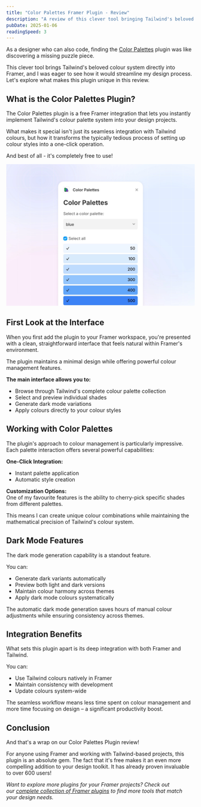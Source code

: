 ```yaml
---
title: "Color Palettes Framer Plugin - Review"
description: "A review of this clever tool bringing Tailwind's beloved colour system directly into Framer.."
pubDate: 2025-01-06
readingSpeed: 3
---
```


As a designer who can also code, finding the [Color Palettes](/plugins/color-palettes) plugin was like discovering a missing puzzle piece. 

This clever tool brings Tailwind's beloved colour system directly into Framer, and I was eager to see how it would streamline my design process. Let's explore what makes this plugin unique in this review.


## What is the Color Palettes Plugin?
The Color Palettes plugin is a free Framer integration that lets you instantly implement Tailwind's colour palette system into your design projects. 

What makes it special isn't just its seamless integration with Tailwind colours, but how it transforms the typically tedious process of setting up colour styles into a one-click operation.

And best of all - it's completely free to use!

![image](../plugins/images/colorpalettes-thumb.webp)


## First Look at the Interface
When you first add the plugin to your Framer workspace, you're presented with a clean, straightforward interface that feels natural within Framer's environment. 

The plugin maintains a minimal design while offering powerful colour management features.

**The main interface allows you to:**
- Browse through Tailwind's complete colour palette collection
- Select and preview individual shades
- Generate dark mode variations
- Apply colours directly to your colour styles 


## Working with Color Palettes
The plugin's approach to colour management is particularly impressive. Each palette interaction offers several powerful capabilities:

**One-Click Integration:**
- Instant palette application
- Automatic style creation

**Customization Options:**<br>
One of my favourite features is the ability to cherry-pick specific shades from different palettes. 

This means I can create unique colour combinations while maintaining the mathematical precision of Tailwind's colour system.


## Dark Mode Features
The dark mode generation capability is a standout feature. 

You can:
- Generate dark variants automatically
- Preview both light and dark versions
- Maintain colour harmony across themes
- Apply dark mode colours systematically

The automatic dark mode generation saves hours of manual colour adjustments while ensuring consistency across themes.


## Integration Benefits
What sets this plugin apart is its deep integration with both Framer and Tailwind. 

You can:
- Use Tailwind colours natively in Framer
- Maintain consistency with development
- Update colours system-wide

The seamless workflow means less time spent on colour management and more time focusing on design – a significant productivity boost.


## Conclusion
And that's a wrap on our Color Palettes Plugin review!

For anyone using Framer and working with Tailwind-based projects, this plugin is an absolute gem. The fact that it's free makes it an even more compelling addition to your design toolkit. It has already proven invaluable to over 600 users!

*Want to explore more plugins for your Framer projects? Check out our [complete collection of Framer plugins](/plugins) to find more tools that match your design needs.*